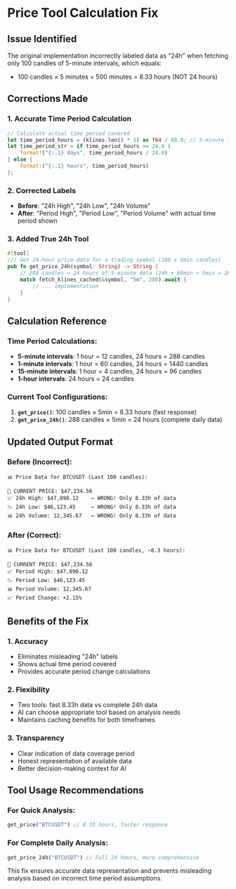# Price Tool Calculation Fix

## Issue Identified
The original implementation incorrectly labeled data as "24h" when fetching only 100 candles of 5-minute intervals, which equals:
- 100 candles × 5 minutes = 500 minutes = 8.33 hours (NOT 24 hours)

## Corrections Made

### 1. **Accurate Time Period Calculation**
```rust
// Calculate actual time period covered
let time_period_hours = (klines.len() * 5) as f64 / 60.0; // 5-minute intervals
let time_period_str = if time_period_hours >= 24.0 {
    format!("{:.1} days", time_period_hours / 24.0)
} else {
    format!("{:.1} hours", time_period_hours)
};
```

### 2. **Corrected Labels**
- **Before**: "24h High", "24h Low", "24h Volume"
- **After**: "Period High", "Period Low", "Period Volume" with actual time period shown

### 3. **Added True 24h Tool**
```rust
#[tool]
/// Get 24-hour price data for a trading symbol (288 x 5min candles)
pub fn get_price_24h(symbol: String) -> String {
    // 288 candles = 24 hours of 5-minute data (24h × 60min ÷ 5min = 288)
    match fetch_klines_cached(&symbol, "5m", 288).await {
        // ... implementation
    }
}
```

## Calculation Reference

### Time Period Calculations:
- **5-minute intervals**: 1 hour = 12 candles, 24 hours = 288 candles
- **1-minute intervals**: 1 hour = 60 candles, 24 hours = 1440 candles
- **15-minute intervals**: 1 hour = 4 candles, 24 hours = 96 candles
- **1-hour intervals**: 24 hours = 24 candles

### Current Tool Configurations:
1. **`get_price()`**: 100 candles × 5min = 8.33 hours (fast response)
2. **`get_price_24h()`**: 288 candles × 5min = 24 hours (complete daily data)

## Updated Output Format

### Before (Incorrect):
```
📊 Price Data for BTCUSDT (Last 100 candles):

🔴 CURRENT PRICE: $47,234.56
📈 24h High: $47,890.12    ← WRONG! Only 8.33h of data
📉 24h Low: $46,123.45     ← WRONG! Only 8.33h of data
📊 24h Volume: 12,345.67   ← WRONG! Only 8.33h of data
```

### After (Correct):
```
📊 Price Data for BTCUSDT (Last 100 candles, ~8.3 hours):

🔴 CURRENT PRICE: $47,234.56
📈 Period High: $47,890.12
📉 Period Low: $46,123.45
📊 Period Volume: 12,345.67
📈 Period Change: +2.15%
```

## Benefits of the Fix

### 1. **Accuracy**
- Eliminates misleading "24h" labels
- Shows actual time period covered
- Provides accurate period change calculations

### 2. **Flexibility**
- Two tools: fast 8.33h data vs complete 24h data
- AI can choose appropriate tool based on analysis needs
- Maintains caching benefits for both timeframes

### 3. **Transparency**
- Clear indication of data coverage period
- Honest representation of available data
- Better decision-making context for AI

## Tool Usage Recommendations

### For Quick Analysis:
```rust
get_price("BTCUSDT") // 8.33 hours, faster response
```

### For Complete Daily Analysis:
```rust
get_price_24h("BTCUSDT") // Full 24 hours, more comprehensive
```

This fix ensures accurate data representation and prevents misleading analysis based on incorrect time period assumptions.